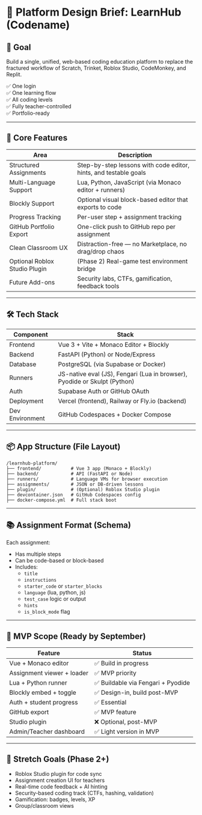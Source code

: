 # 🧱 Platform Design Brief: LearnHub (Codename)

## 🎯 Goal
Build a single, unified, web-based coding education platform to replace the fractured workflow of Scratch, Trinket, Roblox Studio, CodeMonkey, and Replit.

✅ One login  
✅ One learning flow  
✅ All coding levels  
✅ Fully teacher-controlled  
✅ Portfolio-ready  

---

## 🧠 Core Features

| Area | Description |
|------|-------------|
| Structured Assignments | Step-by-step lessons with code editor, hints, and testable goals |
| Multi-Language Support | Lua, Python, JavaScript (via Monaco editor + runners) |
| Blockly Support | Optional visual block-based editor that exports to code |
| Progress Tracking | Per-user step + assignment tracking |
| GitHub Portfolio Export | One-click push to GitHub repo per assignment |
| Clean Classroom UX | Distraction-free — no Marketplace, no drag/drop chaos |
| Optional Roblox Studio Plugin | (Phase 2) Real-game test environment bridge |
| Future Add-ons | Security labs, CTFs, gamification, feedback tools |

---

## 🛠️ Tech Stack

| Component | Stack |
|-----------|-------|
| Frontend | Vue 3 + Vite + Monaco Editor + Blockly |
| Backend | FastAPI (Python) or Node/Express |
| Database | PostgreSQL (via Supabase or Docker) |
| Runners | JS-native eval (JS), Fengari (Lua in browser), Pyodide or Skulpt (Python) |
| Auth | Supabase Auth or GitHub OAuth |
| Deployment | Vercel (frontend), Railway or Fly.io (backend) |
| Dev Environment | GitHub Codespaces + Docker Compose |

---

## 📦 App Structure (File Layout)
```
/learnhub-platform/
├── frontend/           # Vue 3 app (Monaco + Blockly)
├── backend/            # API (FastAPI or Node)
├── runners/            # Language VMs for browser execution
├── assignments/        # JSON or DB-driven lessons
├── plugin/             # (Optional) Roblox Studio plugin
├── devcontainer.json   # GitHub Codespaces config
├── docker-compose.yml  # Full stack boot
```

---

## 📚 Assignment Format (Schema)
Each assignment:
- Has multiple steps
- Can be code-based or block-based
- Includes:
  - `title`
  - `instructions`
  - `starter_code` or `starter_blocks`
  - `language` (lua, python, js)
  - `test_case` logic or output
  - `hints`
  - `is_block_mode` flag

---

## 🧪 MVP Scope (Ready by September)

| Feature | Status |
|---------|--------|
| Vue + Monaco editor | ✅ Build in progress |
| Assignment viewer + loader | ✅ MVP priority |
| Lua + Python runner | ✅ Buildable via Fengari + Pyodide |
| Blockly embed + toggle | ✅ Design-in, build post-MVP |
| Auth + student progress | ✅ Essential |
| GitHub export | ✅ MVP feature |
| Studio plugin | ❌ Optional, post-MVP |
| Admin/Teacher dashboard | ✅ Light version in MVP |

---

## 🎯 Stretch Goals (Phase 2+)
- Roblox Studio plugin for code sync
- Assignment creation UI for teachers
- Real-time code feedback + AI hinting
- Security-based coding track (CTFs, hashing, validation)
- Gamification: badges, levels, XP
- Group/classroom views
